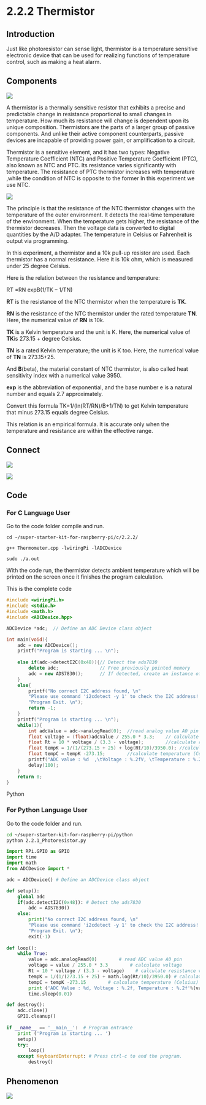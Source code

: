 
# 2.2.2 Thermistor

## Introduction

Just like photoresistor can sense light, thermistor is a temperature sensitive electronic device that can be used for realizing functions of temperature control, such as making a heat alarm.

## Components

![](./img/list/list_2.2.2_thermistor.png)

A thermistor is a thermally sensitive resistor that exhibits a precise and predictable change in resistance proportional to small changes in temperature. How much its resistance will change is dependent upon its unique composition. Thermistors are the parts of a larger group of passive components. And unlike their active component counterparts, passive devices are incapable of providing power gain, or amplification to a circuit.

Thermistor is a sensitive element, and it has two types: Negative Temperature Coefficient (NTC) and Positive Temperature Coefficient (PTC), also known as NTC and PTC. Its resistance varies significantly with temperature. The resistance of PTC thermistor increases with temperature ,while the condition of NTC is opposite to the former In this experiment we use NTC.

![](./img/image325.png)

The principle is that the resistance of the NTC thermistor changes with the temperature of the outer environment. It detects the real-time temperature of the environment. When the temperature gets higher, the resistance of the thermistor decreases. Then the voltage data is converted to digital quantities by the A/D adapter. The temperature in Celsius or Fahrenheit is output via programming.

In this experiment, a thermistor and a 10k pull-up resistor are used. Each thermistor has a normal resistance. Here it is 10k ohm, which is measured under 25 degree Celsius.

Here is the relation between the resistance and temperature:

RT =RN expB(1/TK – 1/TN)

**RT** is the resistance of the NTC thermistor when the temperature is **TK**.

**RN** is the resistance of the NTC thermistor under the rated temperature **TN**. Here, the numerical value of **RN** is 10k.

**TK** is a Kelvin temperature and the unit is K. Here, the numerical value of **TK**is 273.15 + degree Celsius.

**TN** is a rated Kelvin temperature; the unit is K too. Here, the numerical value of **TN** is 273.15+25.

And **B**(beta), the material constant of NTC thermistor, is also called heat sensitivity index with a numerical value 3950.

**exp** is the abbreviation of exponential, and the base number e is a natural number and equals 2.7 approximately.

Convert this formula TK=1/(ln(RT/RN)/B+1/TN) to get Kelvin temperature that minus 273.15 equals degree Celsius.

This relation is an empirical formula. It is accurate only when the temperature and resistance are within the effective range.

## Connect

![](./img/image324.png)

![](./img/connect/2.2.2.png)

## Code

### For  C  Language User

Go to the code folder compile and run.

```shell
cd ~/super-starter-kit-for-raspberry-pi/c/2.2.2/
```

```shell
g++ Thermometer.cpp -lwiringPi -lADCDevice
```

```shell
sudo ./a.out
```

With the code run, the thermistor detects ambient temperature which will be printed on the screen once it finishes the program calculation.

This is the complete code

```cpp
#include <wiringPi.h>
#include <stdio.h>
#include <math.h>
#include <ADCDevice.hpp>

ADCDevice *adc;  // Define an ADC Device class object

int main(void){
    adc = new ADCDevice();
    printf("Program is starting ... \n");
    
    else if(adc->detectI2C(0x48)){// Detect the ads7830
        delete adc;               // Free previously pointed memory
        adc = new ADS7830();      // If detected, create an instance of ADS7830.
    }
    else{
        printf("No correct I2C address found, \n"
        "Please use command 'i2cdetect -y 1' to check the I2C address! \n"
        "Program Exit. \n");
        return -1;
    }
    printf("Program is starting ... \n");
    while(1){
        int adcValue = adc->analogRead(0);  //read analog value A0 pin    
        float voltage = (float)adcValue / 255.0 * 3.3;    // calculate voltage    
        float Rt = 10 * voltage / (3.3 - voltage);        //calculate resistance value of thermistor
        float tempK = 1/(1/(273.15 + 25) + log(Rt/10)/3950.0); //calculate temperature (Kelvin)
        float tempC = tempK -273.15;        //calculate temperature (Celsius)
        printf("ADC value : %d  ,\tVoltage : %.2fV, \tTemperature : %.2fC\n",adcValue,voltage,tempC);
        delay(100);
    }
    return 0;
}

```

Python

### For  Python  Language User

Go to the code folder and run.

```sh
cd ~/super-starter-kit-for-raspberry-pi/python
python 2.2.1_Photoresistor.py
```

```python
import RPi.GPIO as GPIO
import time
import math
from ADCDevice import *

adc = ADCDevice() # Define an ADCDevice class object

def setup():
    global adc
    if(adc.detectI2C(0x48)): # Detect the ads7830
        adc = ADS7830()
    else:
        print("No correct I2C address found, \n"
        "Please use command 'i2cdetect -y 1' to check the I2C address! \n"
        "Program Exit. \n");
        exit(-1)
        
def loop():
    while True:
        value = adc.analogRead(0)        # read ADC value A0 pin
        voltage = value / 255.0 * 3.3        # calculate voltage
        Rt = 10 * voltage / (3.3 - voltage)    # calculate resistance value of thermistor
        tempK = 1/(1/(273.15 + 25) + math.log(Rt/10)/3950.0) # calculate temperature (Kelvin)
        tempC = tempK -273.15        # calculate temperature (Celsius)
        print ('ADC Value : %d, Voltage : %.2f, Temperature : %.2f'%(value,voltage,tempC))
        time.sleep(0.01)

def destroy():
    adc.close()
    GPIO.cleanup()
    
if __name__ == '__main__':  # Program entrance
    print ('Program is starting ... ')
    setup()
    try:
        loop()
    except KeyboardInterrupt: # Press ctrl-c to end the program.
        destroy()
```



## Phenomenon

![](./img/phenomenon/222.jpg)